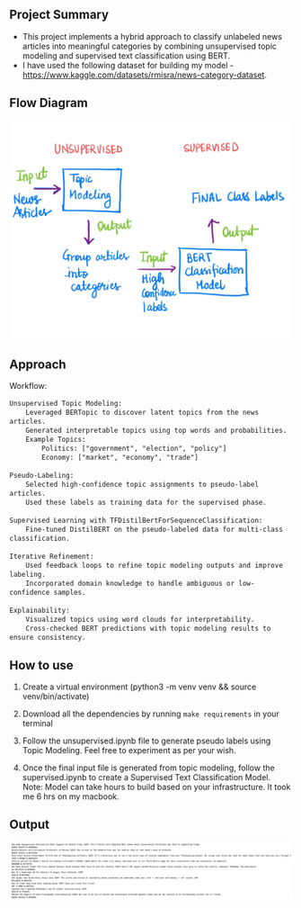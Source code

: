 ## Project Summary
* This project implements a hybrid approach to classify unlabeled news articles into meaningful categories by combining unsupervised topic modeling and supervised text classification using BERT. 
* I have used the following dataset for building my model - https://www.kaggle.com/datasets/rmisra/news-category-dataset.


## Flow Diagram

![Flow Diagram](https://github.com/iPrinka/text-classification/blob/main/flow_chart.jpg?raw=true)

## Approach

Workflow:

    Unsupervised Topic Modeling:
        Leveraged BERTopic to discover latent topics from the news articles.
        Generated interpretable topics using top words and probabilities.
        Example Topics:
            Politics: ["government", "election", "policy"]
            Economy: ["market", "economy", "trade"]

    Pseudo-Labeling:
        Selected high-confidence topic assignments to pseudo-label articles.
        Used these labels as training data for the supervised phase.

    Supervised Learning with TFDistilBertForSequenceClassification:
        Fine-tuned DistilBERT on the pseudo-labeled data for multi-class classification.

    Iterative Refinement:
        Used feedback loops to refine topic modeling outputs and improve labeling.
        Incorporated domain knowledge to handle ambiguous or low-confidence samples.

    Explainability:
        Visualized topics using word clouds for interpretability.
        Cross-checked BERT predictions with topic modeling results to ensure consistency.

## How to use

1. Create a virtual environment (python3 -m venv venv && source venv/bin/activate)

2. Download all the dependencies by running `make requirements` in your terminal

3. Follow the unsupervised.ipynb file to generate pseudo labels using Topic Modeling. Feel free to experiment as per your wish.

4. Once the final input file is generated from topic modeling, follow the supervised.ipynb to create a Supervised Text Classification Model. Note: Model can take hours to build based on your infrastructure. It took me 6 hrs on my macbook.


## Output

![Output](https://github.com/iPrinka/text-classification/blob/main/output_sample.png?raw=true)
